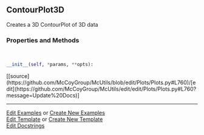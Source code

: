 ## <a id="McUtils.Plots.Plots.ContourPlot3D">ContourPlot3D</a>
Creates a 3D ContourPlot of 3D data

### Properties and Methods
<a id="McUtils.Plots.Plots.ContourPlot3D.__init__" class="docs-object-method">&nbsp;</a> 
```python
__init__(self, *params, **opts): 
```
<div class="docs-source-link" markdown="1">
[[source](https://github.com/McCoyGroup/McUtils/blob/edit/Plots/Plots.py#L760)/[edit](https://github.com/McCoyGroup/McUtils/edit/edit/Plots/Plots.py#L760?message=Update%20Docs)]
</div>





___

[Edit Examples](https://github.com/McCoyGroup/McUtils/edit/edit/ci/examples/McUtils/Plots/Plots/ContourPlot3D.md) or 
[Create New Examples](https://github.com/McCoyGroup/McUtils/new/edit/?filename=ci/examples/McUtils/Plots/Plots/ContourPlot3D.md) <br/>
[Edit Template](https://github.com/McCoyGroup/McUtils/edit/edit/ci/docs/McUtils/Plots/Plots/ContourPlot3D.md) or 
[Create New Template](https://github.com/McCoyGroup/McUtils/new/edit/?filename=ci/docs/templates/McUtils/Plots/Plots/ContourPlot3D.md) <br/>
[Edit Docstrings](https://github.com/McCoyGroup/McUtils/edit/edit/McUtils/Plots/Plots.py?message=Update%20Docs)